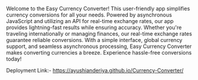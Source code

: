 Welcome to the Easy Currency Converter! This user-friendly app simplifies currency conversions for all your needs. Powered by asynchronous JavaScript and utilizing an API for real-time exchange rates, our app provides lightning-fast results while ensuring accuracy. Whether you're traveling internationally or managing finances, our real-time exchange rates guarantee reliable conversions. With a simple interface, global currency support, and seamless asynchronous processing, Easy Currency Converter makes converting currencies a breeze. Experience hassle-free conversions today!

Deployment Link:-
https://ayushianderiya.github.io/Currency-Converter/
